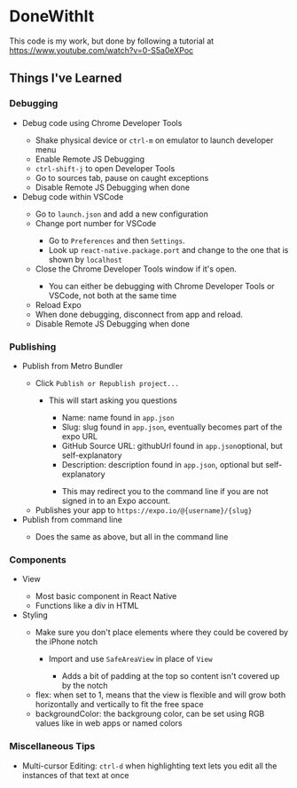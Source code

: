 # DoneWithIt

This code is my work, but done by following a tutorial at https://www.youtube.com/watch?v=0-S5a0eXPoc

## Things I've Learned
### Debugging
<ul>
  <li>Debug code using Chrome Developer Tools</li>
  <ul>
    <li>Shake physical device or <code>ctrl-m</code> on emulator to launch developer menu</li>
    <li>Enable Remote JS Debugging</li>
    <li><code>ctrl-shift-j</code> to open Developer Tools</li>
    <li>Go to sources tab, pause on caught exceptions</li>
	<li>Disable Remote JS Debugging when done</li>
  </ul>
  <li>Debug code within VSCode</li>
  <ul>
    <li>Go to <code>launch.json</code> and add a new configuration</li>
	<li>Change port number for VSCode</li>
    <ul>
      <li>Go to <code>Preferences</code> and then <code>Settings</code>.</li>
      <li>Look up <code>react-native.package.port</code>  and change to the one that is shown by <code>localhost</code></li>
    </ul>
    <li>Close the Chrome Developer Tools window if it's open.</li>
	<ul>
      <li>You can either be debugging with Chrome Developer Tools or VSCode, not both at the same time</li>
    </ul>
	<li>Reload Expo</li>
	<li>When done debugging, disconnect from app and reload.</li>
	<li>Disable Remote JS Debugging when done</li>
  </ul>
</ul>

### Publishing
<ul>
  <li>Publish from Metro Bundler</li>
  <ul>
    <li>Click <code>Publish or Republish project...</code></li>
	<ul>
      <li>This will start asking you questions</li>
	  	<ul>
      		<li>Name: name found in <code>app.json</code></li>
			<li>Slug: slug found in <code>app.json</code>, eventually becomes part of the expo URL</li>
			<li>GitHub Source URL: githubUrl found in <code>app.json</code>optional, but self-explanatory</li>
			<li>Description: description found in <code>app.json</code>, optional but self-explanatory</li>
    	</ul>
		<ul>
    		<li>This may redirect you to the command line if you are not signed in to an Expo account.</li>
  		</ul>
    </ul>
    <li>Publishes your app to <code>https://expo.io/@{username}/{slug}</code></li>
  </ul>
  <li>Publish from command line</li>
  <ul>
    <li>Does the same as above, but all in the command line</li>
  </ul>
</ul>

### Components
<ul>
  <li>View</li>
  <ul>
    <li>Most basic component in React Native</li>
    <li>Functions like a div in HTML</li>
  </ul>
  <li>Styling</li>
  <ul>
    <li> Make sure you don't place elements where they could be covered by the iPhone notch</li>
  <ul>
    <li>Import and use <code>SafeAreaView</code> in place of <code>View</code></li>
    <ul>
      <li>Adds a bit of padding at the top so content isn't covered up by the notch</li>
    </ul>
  </ul>
      <li>flex: when set to 1, means that the view is flexible and will grow both horizontally and vertically to fit the free space</li>
      <li>backgroundColor: the backgroung color, can be set using RGB values like in web apps or named colors</li>
  </ul>
</ul>

### Miscellaneous Tips
<ul>
 <li> Multi-cursor Editing: <code>ctrl-d</code> when highlighting text lets you edit all the instances of that text at once</li>
</ul>
